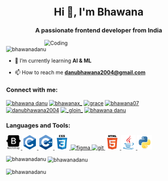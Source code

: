 <h1 align="center">Hi 👋, I'm Bhawana</h1>
<h3 align="center">A passionate frontend developer from India</h3>
<img align="right" alt="Coding" width="400" src="https://cdn.dribbble.com/users/4055494/screenshots/15215756/media/d2b66c4ca0192aa26d103448b3d1518b.gif">
<p align="left"> <img src="https://komarev.com/ghpvc/?username=bhawanadanu&label=Profile%20views&color=0e75b6&style=flat" alt="bhawanadanu" /> </p>

- 🌱 I’m currently learning **AI & ML**

- 📫 How to reach me **danubhawana2004@gmail.com**

<h3 align="left">Connect with me:</h3>
<p align="left">
<a href="https://linkedin.com/in/bhawana-danu-486490225" target="blank"><img align="center" src="https://raw.githubusercontent.com/rahuldkjain/github-profile-readme-generator/master/src/images/icons/Social/linked-in-alt.svg" alt="bhawana danu" height="30" width="40" /></a>
<a href="https://instagram.com/bhawanax_" target="blank"><img align="center" src="https://raw.githubusercontent.com/rahuldkjain/github-profile-readme-generator/master/src/images/icons/Social/instagram.svg" alt="bhawanax_" height="30" width="40" /></a>
<a href="https://www.youtube.com/c/Grace-wp1iw" target="blank"><img align="center" src="https://raw.githubusercontent.com/rahuldkjain/github-profile-readme-generator/master/src/images/icons/Social/youtube.svg" alt="grace" height="30" width="40" /></a>
<a href="https://www.codechef.com/users/bhawana07" target="blank"><img align="center" src="https://cdn.jsdelivr.net/npm/simple-icons@3.1.0/icons/codechef.svg" alt="bhawana07" height="30" width="40" /></a>
<a href="https://www.hackerrank.com/danubhawana2004" target="blank"><img align="center" src="https://raw.githubusercontent.com/rahuldkjain/github-profile-readme-generator/master/src/images/icons/Social/hackerrank.svg" alt="danubhawana2004" height="30" width="40" /></a>
<a href="https://codeforces.com/profile/_gloin_" target="blank"><img align="center" src="https://raw.githubusercontent.com/rahuldkjain/github-profile-readme-generator/master/src/images/icons/Social/codeforces.svg" alt="_gloin_" height="30" width="40" /></a>
<a href="https://www.hackerearth.com/danubhawana2004" target="blank"><img align="center" src="https://raw.githubusercontent.com/rahuldkjain/github-profile-readme-generator/master/src/images/icons/Social/hackerearth.svg" alt="bhawana danu" height="30" width="40" /></a>
</p>

<h3 align="left">Languages and Tools:</h3>
<p align="left"> <a href="https://getbootstrap.com" target="_blank" rel="noreferrer"> <img src="https://raw.githubusercontent.com/devicons/devicon/master/icons/bootstrap/bootstrap-plain-wordmark.svg" alt="bootstrap" width="40" height="40"/> </a> <a href="https://www.cprogramming.com/" target="_blank" rel="noreferrer"> <img src="https://raw.githubusercontent.com/devicons/devicon/master/icons/c/c-original.svg" alt="c" width="40" height="40"/> </a> <a href="https://www.w3schools.com/cpp/" target="_blank" rel="noreferrer"> <img src="https://raw.githubusercontent.com/devicons/devicon/master/icons/cplusplus/cplusplus-original.svg" alt="cplusplus" width="40" height="40"/> </a> <a href="https://www.w3schools.com/css/" target="_blank" rel="noreferrer"> <img src="https://raw.githubusercontent.com/devicons/devicon/master/icons/css3/css3-original-wordmark.svg" alt="css3" width="40" height="40"/> </a> <a href="https://www.figma.com/" target="_blank" rel="noreferrer"> <img src="https://www.vectorlogo.zone/logos/figma/figma-icon.svg" alt="figma" width="40" height="40"/> </a> <a href="https://git-scm.com/" target="_blank" rel="noreferrer"> <img src="https://www.vectorlogo.zone/logos/git-scm/git-scm-icon.svg" alt="git" width="40" height="40"/> </a> <a href="https://www.w3.org/html/" target="_blank" rel="noreferrer"> <img src="https://raw.githubusercontent.com/devicons/devicon/master/icons/html5/html5-original-wordmark.svg" alt="html5" width="40" height="40"/> </a> <a href="https://www.java.com" target="_blank" rel="noreferrer"> <img src="https://raw.githubusercontent.com/devicons/devicon/master/icons/java/java-original.svg" alt="java" width="40" height="40"/> </a> <a href="https://www.python.org" target="_blank" rel="noreferrer"> <img src="https://raw.githubusercontent.com/devicons/devicon/master/icons/python/python-original.svg" alt="python" width="40" height="40"/> </a> </p>

<p><img align="left" src="https://github-readme-stats.vercel.app/api/top-langs?username=bhawanadanu&show_icons=true&locale=en&layout=compact" alt="bhawanadanu" /></p>

<p>&nbsp;<img align="center" src="https://github-readme-stats.vercel.app/api?username=bhawanadanu&show_icons=true&locale=en" alt="bhawanadanu" /></p>

<p><img align="center" src="https://github-readme-streak-stats.herokuapp.com/?user=bhawanadanu&" alt="bhawanadanu" /></p>
